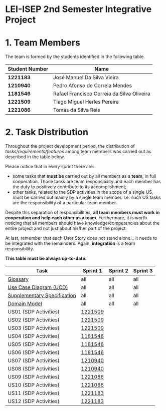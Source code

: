 # LEI-ISEP 2nd Semester Integrative Project

# 1. Team Members

The team is formed by the students identified in the following table.

| Student Number | Name                                       |
|----------------|--------------------------------------------|
| **1221183**    | José Manuel Da Silva Vieira                |
| **1210940**    | Pedro Afonso de Correia Mendes             |
| **1181546**    | Rafael Francisco Correia da Silva Oliveira |
| **1221509**    | Tiago Miguel Herles Pereira                |
| **1221086**    | Tomás da Silva Reis                        |

# 2. Task Distribution ###

Throughout the project development period, the distribution of _tasks/requirements/features_ among team members was carried out as described in the table below.

Please notice that in every sprint there are:

- some tasks that **must be** carried out by all members as a **team**, in full cooperation. Those tasks are team responsibility and each member has the duty to positively contribute to its accomplishment;
- other tasks, related to the SDP activities in the scope of a single US, must be carried out mainly by a single team member. I.e. such US tasks are the responsibility of a particular team member.

Despite this separation of responsibilities, **all team members must work in cooperation and help each other as a team**.
Furthermore, it is worth noticing that all members should have knowledge/competencies about the entire project and not just about his/her part of the project.

At last, remember that each User Story does not stand alone... it needs to be integrated with the remainders. Again, **integration** is a team responsibility.

**This table must be always up-to-date.**

| Task                                                                                                                           | Sprint 1                             | Sprint 2 | Sprint 3 |
|--------------------------------------------------------------------------------------------------------------------------------|--------------------------------------|----------|----------|
| [Glossary](system-documentation/global-artifacts/01.requirements-engineering/glossary.md)                                      | all                                  | all      | all      |
| [Use Case Diagram (UCD)](system-documentation/global-artifacts/01.requirements-engineering/use-case-diagram.md)                | all                                  | all      | all      |
| [Supplementary Specification](system-documentation/global-artifacts/01.requirements-engineering/suplementary-specification.md) | all                                  | all      | all      |
| [Domain Model](system-documentation/global-artifacts/01.requirements-engineering/domain-model.md)                              | all                                  | all      | all      |
| US01 (SDP Activities)                                                                                                          | [1221509](system-documentation/US01) |          |          |
| US02 (SDP Activities)                                                                                                          | [1221509](system-documentation/US02) |          |          |
| US03 (SDP Activities)                                                                                                          | [1221509](system-documentation/US03) |          |          |
| US04 (SDP Activities)                                                                                                          | [1181546](system-documentation/US04) |          |          |
| US05 (SDP Activities)                                                                                                          | [1181546](system-documentation/US05) |          |          |
| US06 (SDP Activities)                                                                                                          | [1181546](system-documentation/US06) |          |          |
| US07 (SDP Activities)                                                                                                          | [1210940](system-documentation/US07) |          |          |
| US08 (SDP Activities)                                                                                                          | [1210940](system-documentation/US08) |          |          |
| US09 (SDP Activities)                                                                                                          | [1221086](system-documentation/US09) |          |          |
| US10 (SDP Activities)                                                                                                          | [1221086](system-documentation/US10) |          |          |
| US11 (SDP Activities)                                                                                                          | [1221183](system-documentation/US11) |          |          |
| US12 (SDP Activities)                                                                                                          | [1221183](system-documentation/US12) |          |          |